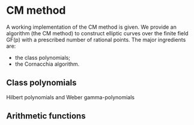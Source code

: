 # CM method

A working implementation of the CM method is given.
We provide an algorithm (the CM method) to construct elliptic curves over the finite field GF(p) with a prescribed number of 
rational points. The major ingredients are:
  - the class polynomials;
  - the Cornacchia algorithm.  

## Class polynomials

Hilbert polynomials and Weber gamma-polynomials 


## Arithmetic functions
